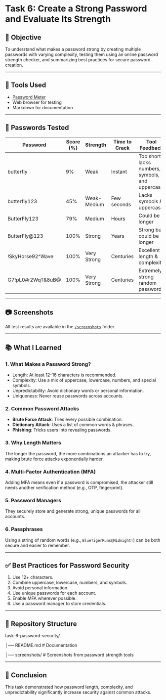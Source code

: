 # Task 6: Create a Strong Password and Evaluate Its Strength

## 🎯 Objective
To understand what makes a password strong by creating multiple passwords with varying complexity, testing them using an online password strength checker, and summarizing best practices for secure password creation.

---

## 🧰 Tools Used
- [Password Meter](https://passwordmeter.com/)
- Web browser for testing
- Markdown for documentation

---

## 🔐 Passwords Tested

| Password           | Score (%) | Strength       | Time to Crack     | Tool Feedback |
|--------------------|-----------|----------------|-------------------|--------------|
| butterfly          | 9%       | Weak           | Instant           | Too short, lacks numbers, symbols, and uppercase |
| butterfly123       | 45%       | Weak-Medium    | Few seconds       | Lacks symbols & uppercase |
| ButterFly123       | 79%       | Medium         | Hours             | Could be longer |
| ButterFly@123      | 100%       | Strong         | Years             | Strong but could be longer |
| !SkyHorse92^Wave   | 100%      | Very Strong    | Centuries         | Excellent length & complexity |
| G7!pL0#r2WqT&8uB@  | 100%      | Very Strong    | Centuries         | Extremely strong random password |

---

## 📷 Screenshots
All test results are available in the [`/screenshots`](./screenshots) folder.

---

## 📚 What I Learned

### 1. What Makes a Password Strong?
- Length: At least 12–16 characters is recommended.
- Complexity: Use a mix of uppercase, lowercase, numbers, and special symbols.
- Unpredictability: Avoid dictionary words or personal information.
- Uniqueness: Never reuse passwords across accounts.

### 2. Common Password Attacks
- **Brute Force Attack**: Tries every possible combination.
- **Dictionary Attack**: Uses a list of common words & phrases.
- **Phishing**: Tricks users into revealing passwords.

### 3. Why Length Matters
The longer the password, the more combinations an attacker has to try, making brute force attacks exponentially harder.

### 4. Multi-Factor Authentication (MFA)
Adding MFA means even if a password is compromised, the attacker still needs another verification method (e.g., OTP, fingerprint).

### 5. Password Managers
They securely store and generate strong, unique passwords for all accounts.

### 6. Passphrases
Using a string of random words (e.g., `BlueTigerRuns@Midnight!`) can be both secure and easier to remember.

---

## ✅ Best Practices for Password Security
1. Use 12+ characters.
2. Combine uppercase, lowercase, numbers, and symbols.
3. Avoid personal information.
4. Use unique passwords for each account.
5. Enable MFA wherever possible.
6. Use a password manager to store credentials.

---

## 📂 Repository Structure

task-6-password-security/

│── README.md          # Documentation

│── screenshots/       # Screenshots from password strength tools

---

## 📌 Conclusion
This task demonstrated how password length, complexity, and unpredictability significantly increase security against common attacks.


